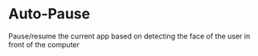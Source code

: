 # Auto-Pause
Pause/resume the current app based on detecting the face of the user in front of the computer

